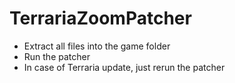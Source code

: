 # TerrariaZoomPatcher
- Extract all files into the game folder
- Run the patcher
- In case of Terraria update, just rerun the patcher
